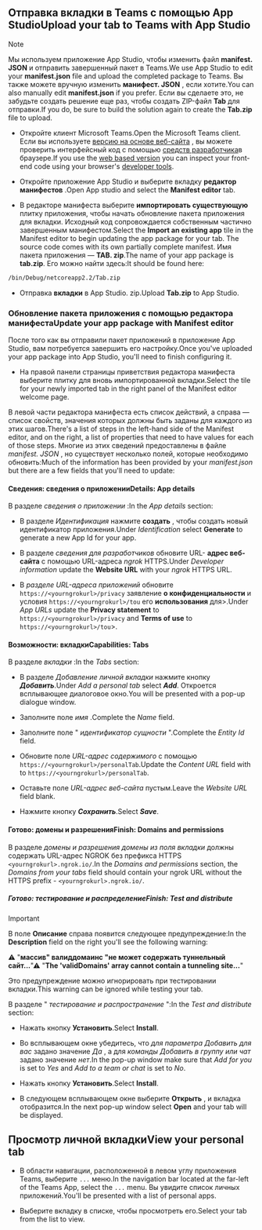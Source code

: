 ## <a name="upload-your-tab-to-teams-with-app-studio"></a><span data-ttu-id="c40d9-101">Отправка вкладки в Teams с помощью App Studio</span><span class="sxs-lookup"><span data-stu-id="c40d9-101">Upload your tab to Teams with App Studio</span></span>

>[!NOTE]
> <span data-ttu-id="c40d9-102">Мы используем приложение App Studio, чтобы изменить файл **manifest. JSON** и отправить завершенный пакет в Teams.</span><span class="sxs-lookup"><span data-stu-id="c40d9-102">We use App Studio to edit your **manifest.json** file and upload the completed package to Teams.</span></span> <span data-ttu-id="c40d9-103">Вы также можете вручную изменить **манифест. JSON** , если хотите.</span><span class="sxs-lookup"><span data-stu-id="c40d9-103">You can also manually edit **manifest.json** if you prefer.</span></span> <span data-ttu-id="c40d9-104">Если вы сделаете это, не забудьте создать решение еще раз, чтобы создать ZIP-файл **Tab** для отправки.</span><span class="sxs-lookup"><span data-stu-id="c40d9-104">If you do, be sure to build the solution again to create the **Tab.zip** file to upload.</span></span>

- <span data-ttu-id="c40d9-105">Откройте клиент Microsoft Teams.</span><span class="sxs-lookup"><span data-stu-id="c40d9-105">Open the Microsoft Teams client.</span></span> <span data-ttu-id="c40d9-106">Если вы используете [версию на основе веб-сайта](https://teams.microsoft.com) , вы можете проверить интерфейсный код с помощью [средств разработчика](~/tabs/how-to/developer-tools.md)в браузере.</span><span class="sxs-lookup"><span data-stu-id="c40d9-106">If you use the [web based version](https://teams.microsoft.com) you can inspect your front-end code using your browser's [developer tools](~/tabs/how-to/developer-tools.md).</span></span>

- <span data-ttu-id="c40d9-107">Откройте приложение App Studio и выберите вкладку **редактор манифестов** .</span><span class="sxs-lookup"><span data-stu-id="c40d9-107">Open App studio and select the **Manifest editor** tab.</span></span>

- <span data-ttu-id="c40d9-108">В редакторе манифеста выберите **импортировать существующую** плитку приложения, чтобы начать обновление пакета приложения для вкладки. Исходный код сопровождается собственным частично завершенным манифестом.</span><span class="sxs-lookup"><span data-stu-id="c40d9-108">Select the **Import an existing app** tile in the Manifest editor to begin updating the app package for your tab. The source code comes with its own partially complete manifest.</span></span> <span data-ttu-id="c40d9-109">Имя пакета приложения — **TAB. zip**.</span><span class="sxs-lookup"><span data-stu-id="c40d9-109">The name of your app package is **tab.zip**.</span></span> <span data-ttu-id="c40d9-110">Его можно найти здесь:</span><span class="sxs-lookup"><span data-stu-id="c40d9-110">It should be found here:</span></span>

```bash
/bin/Debug/netcoreapp2.2/Tab.zip
```

- <span data-ttu-id="c40d9-111">Отправка **вкладки** в App Studio. zip.</span><span class="sxs-lookup"><span data-stu-id="c40d9-111">Upload **Tab.zip** to App Studio.</span></span>

### <a name="update-your-app-package-with-manifest-editor"></a><span data-ttu-id="c40d9-112">Обновление пакета приложения с помощью редактора манифеста</span><span class="sxs-lookup"><span data-stu-id="c40d9-112">Update your app package with Manifest editor</span></span>

<span data-ttu-id="c40d9-113">После того как вы отправили пакет приложений в приложение App Studio, вам потребуется завершить его настройку.</span><span class="sxs-lookup"><span data-stu-id="c40d9-113">Once you've uploaded your app package into App Studio, you'll need to finish configuring it.</span></span>

- <span data-ttu-id="c40d9-114">На правой панели страницы приветствия редактора манифеста выберите плитку для вновь импортированной вкладки.</span><span class="sxs-lookup"><span data-stu-id="c40d9-114">Select the tile for your newly imported tab in the right panel of the Manifest editor welcome page.</span></span>

<span data-ttu-id="c40d9-115">В левой части редактора манифеста есть список действий, а справа — список свойств, значения которых должны быть заданы для каждого из этих шагов.</span><span class="sxs-lookup"><span data-stu-id="c40d9-115">There's a list of steps in the left-hand side of the Manifest editor, and on the right, a list of properties that need to have values for each of those steps.</span></span> <span data-ttu-id="c40d9-116">Многие из этих сведений предоставлены в файле *manifest. JSON* , но существует несколько полей, которые необходимо обновить:</span><span class="sxs-lookup"><span data-stu-id="c40d9-116">Much of the information has been provided by your *manifest.json* but there are a few fields that you'll need to update:</span></span>

#### <a name="details-app-details"></a><span data-ttu-id="c40d9-117">Сведения: сведения о приложении</span><span class="sxs-lookup"><span data-stu-id="c40d9-117">Details: App details</span></span>

<span data-ttu-id="c40d9-118">В разделе *сведения о приложении* :</span><span class="sxs-lookup"><span data-stu-id="c40d9-118">In the *App details* section:</span></span>

- <span data-ttu-id="c40d9-119">В разделе *Идентификация* нажмите **создать** , чтобы создать новый идентификатор приложения.</span><span class="sxs-lookup"><span data-stu-id="c40d9-119">Under *Identification* select **Generate** to generate a new App Id for your app.</span></span>

- <span data-ttu-id="c40d9-120">В разделе *сведения для разработчиков* обновите URL- **адрес веб-сайта** с помощью URL-адреса *ngrok* HTTPS.</span><span class="sxs-lookup"><span data-stu-id="c40d9-120">Under *Developer information* update the **Website URL** with your *ngrok* HTTPS URL.</span></span>

- <span data-ttu-id="c40d9-121">В *разделе URL-адреса приложений* обновите `https://<yourngrokurl>/privacy` заявление **о конфиденциальности** и условия `https://<yourngrokurl>/tou` его **использования** для>.</span><span class="sxs-lookup"><span data-stu-id="c40d9-121">Under *App URLs* update the **Privacy statement** to `https://<yourngrokurl>/privacy` and **Terms of use** to `https://<yourngrokurl>/tou`>.</span></span>

#### <a name="capabilities-tabs"></a><span data-ttu-id="c40d9-122">Возможности: вкладки</span><span class="sxs-lookup"><span data-stu-id="c40d9-122">Capabilities: Tabs</span></span>

<span data-ttu-id="c40d9-123">В разделе *вкладки* :</span><span class="sxs-lookup"><span data-stu-id="c40d9-123">In the *Tabs* section:</span></span>

- <span data-ttu-id="c40d9-124">В разделе *Добавление личной вкладки* нажмите кнопку ***Добавить***.</span><span class="sxs-lookup"><span data-stu-id="c40d9-124">Under *Add a personal tab* select ***Add***.</span></span> <span data-ttu-id="c40d9-125">Откроется всплывающее диалоговое окно.</span><span class="sxs-lookup"><span data-stu-id="c40d9-125">You will be presented with a pop-up dialogue window.</span></span>

- <span data-ttu-id="c40d9-126">Заполните поле *имя* .</span><span class="sxs-lookup"><span data-stu-id="c40d9-126">Complete the *Name* field.</span></span>

- <span data-ttu-id="c40d9-127">Заполните поле " *идентификатор сущности* ".</span><span class="sxs-lookup"><span data-stu-id="c40d9-127">Complete the *Entity Id* field.</span></span>

- <span data-ttu-id="c40d9-128">Обновите поле *URL-адрес содержимого* с помощью `https://<yourngrokurl>/personalTab`.</span><span class="sxs-lookup"><span data-stu-id="c40d9-128">Update the *Content URL* field with to `https://<yourngrokurl>/personalTab`.</span></span>

- <span data-ttu-id="c40d9-129">Оставьте поле *URL-адрес веб-сайта* пустым.</span><span class="sxs-lookup"><span data-stu-id="c40d9-129">Leave the *Website URL* field blank.</span></span>

- <span data-ttu-id="c40d9-130">Нажмите кнопку ***Сохранить***.</span><span class="sxs-lookup"><span data-stu-id="c40d9-130">Select ***Save***.</span></span>

#### <a name="finish-domains-and-permissions"></a><span data-ttu-id="c40d9-131">Готово: домены и разрешения</span><span class="sxs-lookup"><span data-stu-id="c40d9-131">Finish: Domains and permissions</span></span>

<span data-ttu-id="c40d9-132">В разделе *домены и разрешения* *домены из поля вкладки* должны содержать URL-адрес NGROK без префикса HTTPS `<yourngrokurl>.ngrok.io/`.</span><span class="sxs-lookup"><span data-stu-id="c40d9-132">In the *Domains and permissions* section, the *Domains from your tabs* field should contain your ngrok URL without the HTTPS prefix - `<yourngrokurl>.ngrok.io/`.</span></span>

##### <a name="finish-test-and-distribute"></a><span data-ttu-id="c40d9-133">Готово: тестирование и распределение</span><span class="sxs-lookup"><span data-stu-id="c40d9-133">Finish: Test and distribute</span></span>

>[!IMPORTANT]
><span data-ttu-id="c40d9-134">В поле **Описание** справа появится следующее предупреждение:</span><span class="sxs-lookup"><span data-stu-id="c40d9-134">In the **Description** field on the right you'll see the following warning:</span></span>
>
><span data-ttu-id="c40d9-135">&#9888; "**массив" валиддомаинс "не может содержать туннельный сайт...**"</span><span class="sxs-lookup"><span data-stu-id="c40d9-135">&#9888; "**The 'validDomains' array cannot contain a tunneling site...**"</span></span>
>
><span data-ttu-id="c40d9-136">Это предупреждение можно игнорировать при тестировании вкладки.</span><span class="sxs-lookup"><span data-stu-id="c40d9-136">This warning can be ignored while testing your tab.</span></span>

<span data-ttu-id="c40d9-137">В разделе " *тестирование и распространение* ":</span><span class="sxs-lookup"><span data-stu-id="c40d9-137">In the *Test and distribute* section:</span></span>

- <span data-ttu-id="c40d9-138">Нажать кнопку **Установить**.</span><span class="sxs-lookup"><span data-stu-id="c40d9-138">Select **Install**.</span></span>

- <span data-ttu-id="c40d9-139">Во всплывающем окне убедитесь, что *для параметра Добавить для вас* задано значение *Да* , а для *команды Добавить в группу или чат* задано значение *нет*.</span><span class="sxs-lookup"><span data-stu-id="c40d9-139">In the pop-up window make sure that *Add for you* is set to *Yes* and *Add to a team or chat* is set to *No*.</span></span>

- <span data-ttu-id="c40d9-140">Нажать кнопку **Установить**.</span><span class="sxs-lookup"><span data-stu-id="c40d9-140">Select **Install**.</span></span>

- <span data-ttu-id="c40d9-141">В следующем всплывающем окне выберите **Открыть** , и вкладка отобразится.</span><span class="sxs-lookup"><span data-stu-id="c40d9-141">In the next pop-up window select **Open** and your tab will be displayed.</span></span>

## <a name="view-your-personal-tab"></a><span data-ttu-id="c40d9-142">Просмотр личной вкладки</span><span class="sxs-lookup"><span data-stu-id="c40d9-142">View your personal tab</span></span>

- <span data-ttu-id="c40d9-143">В области навигации, расположенной в левом углу приложения Teams, выберите `...` меню.</span><span class="sxs-lookup"><span data-stu-id="c40d9-143">In the navigation bar located at the far-left of the Teams App, select the `...` menu.</span></span> <span data-ttu-id="c40d9-144">Вы увидите список личных приложений.</span><span class="sxs-lookup"><span data-stu-id="c40d9-144">You'll be presented with a list of personal apps.</span></span>

- <span data-ttu-id="c40d9-145">Выберите вкладку в списке, чтобы просмотреть его.</span><span class="sxs-lookup"><span data-stu-id="c40d9-145">Select your tab from the list to view.</span></span>
